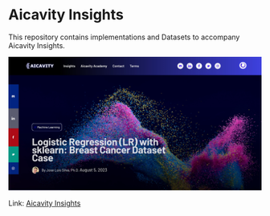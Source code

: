 # Aicavity Insights

This repository contains implementations and Datasets to accompany Aicavity Insights.

![My animated logo](aicavity-insights.jpg)

Link: [Aicavity Insights](https://aicavity.com/insights)
